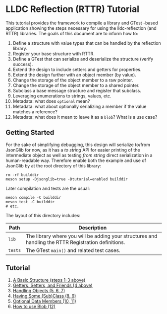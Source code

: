 # LLDC Reflection (RTTR) Tutorial

This tutorial provides the framework to compile a library and GTest -based application showing the steps necessary for using the lldc-reflection (and RTTR) libraries.  The goals of this document are to inform how to:

1. Define a structure with value types that can be handled by the reflection library.
2. Register your base structure with RTTR.
3. Define a GTest that can serialize and deserialize the structure (verify success).
4. Extend the design to include setters and getters for properties.
5. Extend the design further with an object member (by value).
6. Change the storage of the object member to a raw pointer.
7. Change the storage of the object member to a shared pointer.
8. Subclass a base message structure and register that subclass.
9. Leveraging enumerations to strings, values, etc.
10. Metadata: what does `optional` mean?
11. Metadata: what about optionally serializing a member if the value matches a reference?
12. Metadata: what does it mean to leave it as a `blob`?  What is a use case?

## Getting Started

For the sake of simplifying debugging, this design will serialize to/from JsonGlib for now, as it has a _to string_ API for easier printing of the intermediate object as well as testing _from string_ direct serialization in a human-readable way.  Therefore enable both the example and use of JsonGlib by at the root directory of this library:

```
rm -rf builddir
meson setup -Djsonglib=true -Dtutorial=enabled builddir
```

Later compilation and tests are the usual:

```
meson compile -C builddir
meson test -C builddir
# etc.
```

The layout of this directory includes:

| Path | Description |
| ------ | --------- |
| `lib` | The library where you will be adding your structures and handling the RTTR Registration definitions. |
| `tests` | The GTest `main()` and related test cases. |

## Tutorial

1. [A Basic Structure (steps 1-3 above)](doc/01-a-basic-structure.md)
2. [Getters, Setters, and Friends (4 above)](doc/02-getters-setters-and-friends.md)
3. [Handling Objects (5, 6, 7)](doc/03-handling-objects.md)
4. [Having Some (Sub)Class (8, 9)](doc/04-having-some-subclass.md)
5. [Optional Data Members  (10, 11)](doc/05-optional-data-members.md)
6. [How to use Blob (12)](doc/06-how-to-use-blob.md)
